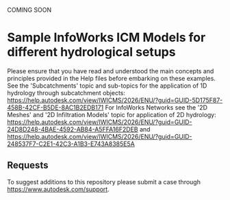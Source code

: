 COMING SOON

# Sample InfoWorks ICM Models for different hydrological setups

Please ensure that you have read and understood the main concepts and principles provided in the Help files before embarking on these examples.
See the 'Subcatchments' topic and sub-topics for the application of 1D hydrology through subcatchment objects: https://help.autodesk.com/view/IWICMS/2026/ENU/?guid=GUID-5D175F87-458B-42CF-B5DE-8AC1B2EDB171
For InfoWorks Networks see the '2D Meshes' and '2D Infiltration Models' topic for application of 2D hydrology: https://help.autodesk.com/view/IWICMS/2026/ENU/?guid=GUID-24D8D248-4BAE-4592-AB84-A5FFA16F2DEB and https://help.autodesk.com/view/IWICMS/2026/ENU/?guid=GUID-248537F7-C2E1-42C3-A1B3-E743A8385E5A

## Requests

To suggest additions to this repository please submit a case through https://www.autodesk.com/support.
